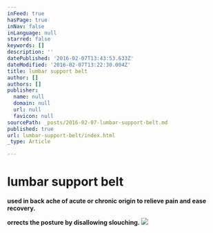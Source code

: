 ```yaml
---
inFeed: true
hasPage: true
inNav: false
inLanguage: null
starred: false
keywords: []
description: ''
datePublished: '2016-02-07T13:43:53.633Z'
dateModified: '2016-02-07T13:22:30.004Z'
title: lumbar support belt
author: []
authors: []
publisher:
  name: null
  domain: null
  url: null
  favicon: null
sourcePath: _posts/2016-02-07-lumbar-support-belt.md
published: true
url: lumbar-support-belt/index.html
_type: Article

---
```

# lumbar support belt

**used in back ache of acute or chronic origin to relieve pain and ease recovery.**

**orrects the posture by disallowing slouching.**
![](https://the-grid-user-content.s3-us-west-2.amazonaws.com/1eda2736-535a-4d6e-babd-b4420ad48d45.png)